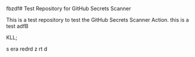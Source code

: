 fbzdf# Test Repository for GitHub Secrets Scanner

This is a test repository to test the GitHub Secrets Scanner Action.
this is a test
adfB

KLL;
 
s era redrd z
rt d
